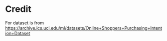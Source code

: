 # Credit

For dataset is from https://archive.ics.uci.edu/ml/datasets/Online+Shoppers+Purchasing+Intention+Dataset
